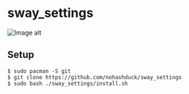 # sway_settings
![Image alt](https://github.com/nohashduck/sway_settings/tree/main/screenshots/screenshot.png)

## Setup
```
$ sudo pacman -S git
$ git clone https://github.com/nohashduck/sway_settings
$ sudo bash ./sway_settings/install.sh
```
